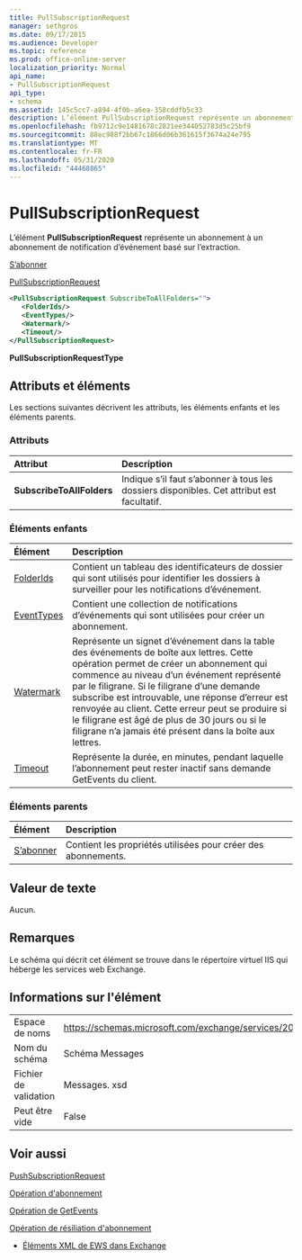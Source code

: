 ```yaml
---
title: PullSubscriptionRequest
manager: sethgros
ms.date: 09/17/2015
ms.audience: Developer
ms.topic: reference
ms.prod: office-online-server
localization_priority: Normal
api_name:
- PullSubscriptionRequest
api_type:
- schema
ms.assetid: 145c5cc7-a894-4f0b-a6ea-358cddfb5c33
description: L’élément PullSubscriptionRequest représente un abonnement à un abonnement de notification d’événement basé sur l’extraction.
ms.openlocfilehash: fb9712c9e1481678c2821ee344052783d5c25bf9
ms.sourcegitcommit: 88ec988f2bb67c1866d06b361615f3674a24e795
ms.translationtype: MT
ms.contentlocale: fr-FR
ms.lasthandoff: 05/31/2020
ms.locfileid: "44468865"
---
```

# <a name="pullsubscriptionrequest"></a>PullSubscriptionRequest

L’élément **PullSubscriptionRequest** représente un abonnement à un abonnement de notification d’événement basé sur l’extraction. 
  
[S’abonner](subscribe.md)
  
[PullSubscriptionRequest](pullsubscriptionrequest.md)
  
```XML
<PullSubscriptionRequest SubscribeToAllFolders="">
   <FolderIds/>
   <EventTypes/>
   <Watermark/>
   <Timeout/>
</PullSubscriptionRequest>
```

 **PullSubscriptionRequestType**
## <a name="attributes-and-elements"></a>Attributs et éléments

Les sections suivantes décrivent les attributs, les éléments enfants et les éléments parents.
  
### <a name="attributes"></a>Attributs

|**Attribut**|**Description**|
|:-----|:-----|
|**SubscribeToAllFolders** <br/> |Indique s’il faut s’abonner à tous les dossiers disponibles. Cet attribut est facultatif.  <br/> |
   
### <a name="child-elements"></a>Éléments enfants

|**Élément**|**Description**|
|:-----|:-----|
|[FolderIds](folderids.md) <br/> |Contient un tableau des identificateurs de dossier qui sont utilisés pour identifier les dossiers à surveiller pour les notifications d’événement.  <br/> |
|[EventTypes](eventtypes.md) <br/> |Contient une collection de notifications d’événements qui sont utilisées pour créer un abonnement.  <br/> |
|[Watermark](watermark.md) <br/> |Représente un signet d’événement dans la table des événements de boîte aux lettres. Cette opération permet de créer un abonnement qui commence au niveau d’un événement représenté par le filigrane. Si le filigrane d’une demande subscribe est introuvable, une réponse d’erreur est renvoyée au client. Cette erreur peut se produire si le filigrane est âgé de plus de 30 jours ou si le filigrane n’a jamais été présent dans la boîte aux lettres.  <br/> |
|[Timeout](timeout.md) <br/> |Représente la durée, en minutes, pendant laquelle l’abonnement peut rester inactif sans demande GetEvents du client.  <br/> |
   
### <a name="parent-elements"></a>Éléments parents

|**Élément**|**Description**|
|:-----|:-----|
|[S’abonner](subscribe.md) <br/> |Contient les propriétés utilisées pour créer des abonnements.  <br/> |
   
## <a name="text-value"></a>Valeur de texte

Aucun.
  
## <a name="remarks"></a>Remarques

Le schéma qui décrit cet élément se trouve dans le répertoire virtuel IIS qui héberge les services web Exchange.
  
## <a name="element-information"></a>Informations sur l'élément

|||
|:-----|:-----|
|Espace de noms  <br/> |https://schemas.microsoft.com/exchange/services/2006/messages  <br/> |
|Nom du schéma  <br/> |Schéma Messages  <br/> |
|Fichier de validation  <br/> |Messages. xsd  <br/> |
|Peut être vide  <br/> |False  <br/> |
   
## <a name="see-also"></a>Voir aussi



[PushSubscriptionRequest](pushsubscriptionrequest.md)
  
[Opération d'abonnement](subscribe-operation.md)
  
[Opération de GetEvents](getevents-operation.md)
  
[Opération de résiliation d'abonnement](unsubscribe-operation.md)


- [Éléments XML de EWS dans Exchange](ews-xml-elements-in-exchange.md)

